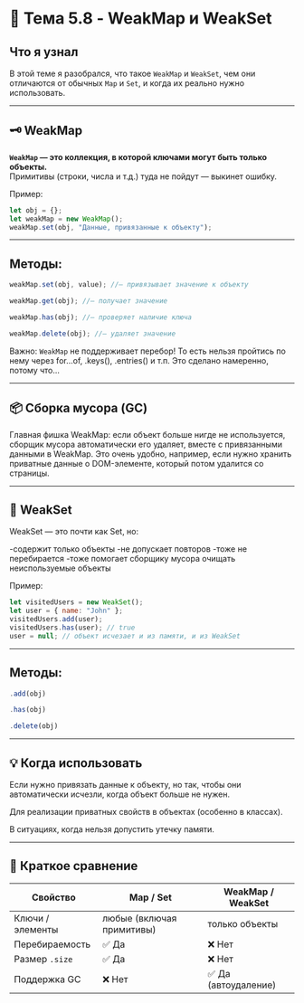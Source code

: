 # 🧠 Тема 5.8 - WeakMap и WeakSet

## Что я узнал

В этой теме я разобрался, что такое `WeakMap` и `WeakSet`, чем они отличаются от обычных `Map` и `Set`, и когда их реально нужно использовать.

---

## 🗝 WeakMap

**`WeakMap` — это коллекция, в которой ключами могут быть только объекты.**  
Примитивы (строки, числа и т.д.) туда не пойдут — выкинет ошибку.

Пример:

```javascript
let obj = {};
let weakMap = new WeakMap();
weakMap.set(obj, "Данные, привязанные к объекту");
```

---

## Методы:

```javascript
weakMap.set(obj, value); //— привязывает значение к объекту

weakMap.get(obj); //— получает значение

weakMap.has(obj); //— проверяет наличие ключа

weakMap.delete(obj); //— удаляет значение
```

Важно: `WeakMap` не поддерживает перебор!
То есть нельзя пройтись по нему через for...of, .keys(), .entries() и т.п.
Это сделано намеренно, потому что...

---

## 📦 Сборка мусора (GC)

Главная фишка WeakMap: если объект больше нигде не используется, сборщик мусора автоматически его удаляет, вместе с привязанными данными в WeakMap.
Это очень удобно, например, если нужно хранить приватные данные о DOM-элементе, который потом удалится со страницы.

---

## 🔐 WeakSet

WeakSet — это почти как Set, но:

-содержит только объекты
-не допускает повторов
-тоже не перебирается
-тоже помогает сборщику мусора очищать неиспользуемые объекты

Пример:

```javascript
let visitedUsers = new WeakSet();
let user = { name: "John" };
visitedUsers.add(user);
visitedUsers.has(user); // true
user = null; // объект исчезает и из памяти, и из WeakSet
```

---

## Методы:

```javascript
.add(obj)

.has(obj)

.delete(obj)
```

---

## 💡 Когда использовать

Если нужно привязать данные к объекту, но так, чтобы они автоматически исчезли, когда объект больше не нужен.

Для реализации приватных свойств в объектах (особенно в классах).

В ситуациях, когда нельзя допустить утечку памяти.

---

## 🧾 Краткое сравнение

| Свойство         | Map / Set                 | WeakMap / WeakSet    |
| ---------------- | ------------------------- | -------------------- |
| Ключи / элементы | любые (включая примитивы) | только объекты       |
| Перебираемость   | ✅ Да                     | ❌ Нет               |
| Размер `.size`   | ✅ Да                     | ❌ Нет               |
| Поддержка GC     | ❌ Нет                    | ✅ Да (автоудаление) |
